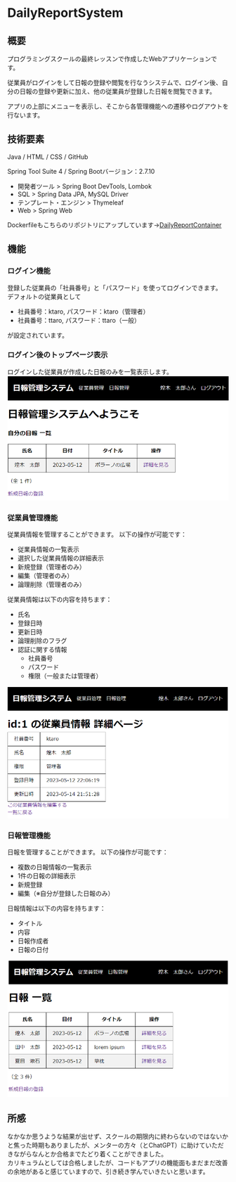 # DailyReportSystem

## 概要

プログラミングスクールの最終レッスンで作成したWebアプリケーションです。

従業員がログインをして日報の登録や閲覧を行なうシステムで、ログイン後、自分の日報の登録や更新に加え、他の従業員が登録した日報を閲覧できます。

アプリの上部にメニューを表示し、そこから各管理機能への遷移やログアウトを行ないます。

## 技術要素

Java / HTML / CSS / GitHub

Spring Tool Suite 4 / Spring Bootバージョン：2.7.10
- 開発者ツール > Spring Boot DevTools, Lombok
- SQL > Spring Data JPA, MySQL Driver
- テンプレート・エンジン > Thymeleaf
- Web > Spring Web

Dockerfileもこちらのリポジトリにアップしています→[DailyReportContainer](https://github.com/yukogithub/DailyReportContainer)

## 機能

### ログイン機能

登録した従業員の「社員番号」と「パスワード」を使ってログインできます。<br>
デフォルトの従業員として<br>
- 社員番号：ktaro, パスワード：ktaro（管理者）
- 社員番号：ttaro, パスワード：ttaro（一般）

が設定されています。

### ログイン後のトップページ表示

ログインした従業員が作成した日報のみを一覧表示します。
![トップ画面：相対パス](images/top.png)

### 従業員管理機能

従業員情報を管理することができます。
以下の操作が可能です：

- 従業員情報の一覧表示
- 選択した従業員情報の詳細表示
- 新規登録（管理者のみ）
- 編集（管理者のみ）
- 論理削除（管理者のみ）

従業員情報は以下の内容を持ちます：

- 氏名
- 登録日時
- 更新日時
- 論理削除のフラグ
- 認証に関する情報
    - 社員番号
    - パスワード
    - 権限（一般または管理者）

![従業員情報詳細画面：相対パス](images/detail.png)

### 日報管理機能

日報を管理することができます。
以下の操作が可能です：

- 複数の日報情報の一覧表示
- 1件の日報の詳細表示
- 新規登録
- 編集（※自分が登録した日報のみ）

日報情報は以下の内容を持ちます：

- タイトル
- 内容
- 日報作成者
- 日報の日付

![日報一覧画面：相対パス](images/list.png)

## 所感

なかなか思うような結果が出せず、スクールの期限内に終わらないのではないかと焦った時期もありましたが、メンターの方々（とChatGPT）に助けていただきながらなんとか合格までたどり着くことができました。<br>
カリキュラムとしては合格しましたが、コードもアプリの機能面もまだまだ改善の余地があると感じていますので、引き続き学んでいきたいと思います。
